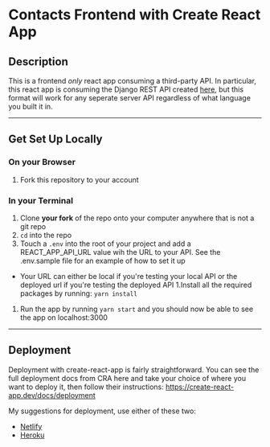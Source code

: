 # Contacts Frontend with Create React App 

## Description 

This is a frontend *only* react app consuming a third-party API. In particular, this react app is consuming the Django REST API created [here](https://github.com/jlboba/django_rest_api), but this format will work for any seperate server API regardless of what language you built it in. 

---

## Get Set Up Locally 

### On your Browser 

1. Fork this repository to your account 

### In your Terminal 

1. Clone **your fork** of the repo onto your computer anywhere that is not a git repo
1. `cd` into the repo 
1. Touch a `.env` into the root of your project and add a REACT_APP_API_URL value wih the URL to your API. See the .env.sample file for an example of how to set it up
  - Your URL can either be local if you're testing your local API or the deployed url if you're testing the deployed API 
1.Install all the required packages by running: `yarn install` 
1. Run the app by running `yarn start` and you should now be able to see the app on localhost:3000 

--- 

## Deployment

Deployment with create-react-app is fairly straightforward. You can see the full deployment docs from CRA here and take your choice of where you want to deploy it, then follow their instructions: https://create-react-app.dev/docs/deployment

My suggestions for deployment, use either of these two: 

- [Netlify](https://create-react-app.dev/docs/deployment/#netlify)
- [Heroku](https://create-react-app.dev/docs/deployment/#heroku)
